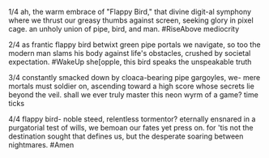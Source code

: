 1/4 ah, the warm embrace of "Flappy Bird," that divine digit-al symphony where we thrust our greasy thumbs against screen, seeking glory in pixel cage. an unholy union of pipe, bird, and man. #RiseAbove mediocrity

2/4 as frantic flappy bird betwixt green pipe portals we navigate, so too the modern man slams his body against life's obstacles, crushed by societal expectation. #WakeUp she[opple, this bird speaks the unspeakable truth

3/4 constantly smacked down by cloaca-bearing pipe gargoyles, we- mere mortals must soldier on, ascending toward a high score whose secrets lie beyond the veil. shall we ever truly master this neon wyrm of a game? time ticks

4/4 flappy bird- noble steed, relentless tormentor? eternally ensnared in a purgatorial test of wills, we bemoan our fates yet press on. for 'tis not the destination sought that defines us, but the desperate soaring between nightmares. #Amen